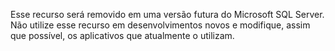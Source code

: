 Esse recurso será removido em uma versão futura do Microsoft SQL Server. Não utilize esse recurso em desenvolvimentos novos e modifique, assim que possível, os aplicativos que atualmente o utilizam.
